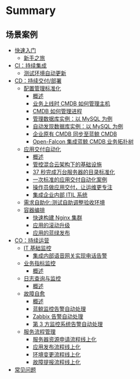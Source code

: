 # Summary

## 场景案例
* [快速入门]()
    * [新手之旅](Getting_started/Getting_started.md)
* [CI：持续集成]()
    * [测试环境自动更新](CI/Pipeline_git_commit_to_stag.md)
* [CD：持续交付/部署]()
    * [配置管理标准化]()
        * [概述](CD/CMDB/Configuration_management_standardization.md)
        * [业务上线时 CMDB 如何管理主机](CD/CMDB/CMDB_management_hosts.md)
        * [CMDB 如何管理进程](CD/CMDB/CMDB_management_process.md)
        * [管理数据库实例：以 MySQL 为例](CD/CMDB/CMDB_management_database_middleware.md)
        * [自动发现数据库实例：以 MySQL 为例](CD/CMDB/CMDB_CI_auto_discovery_MySQL.md)
        * [企业原有 CMDB 同步至蓝鲸 CMDB](CD/CMDB/CMDB_integration.md)
        * [Open-Falcon 集成蓝鲸 CMDB 业务拓扑树](CD/CMDB/Openfalcon_cmdb_topo_tree.md)
    * [应用交付自动化]()
        * [概述](CD/Automation/Application_delivery_deployment_automation.md)
        * [管控混合云架构下的基础设施](CD/Automation/Hybrid_cloud_management.md)
        * [37 秒完成万台服务器的目录标准化](CD/Automation/Massive_host_control.md)
        * [一次标准的应用交付自动化案例](CD/Automation/application_deployment.md)
        * [操作员做应用交付，让运维更专注](CD/Automation/ops_half_automation.md)
        * [集成企业内部 ITIL 系统](CD/Automation/intergration_itil.md)
    * [需求自助化:测试自助调整验收环境](CD/Demand_self_service.md)
    * [容器编排]()
        * [快速构建 Nginx 集群](CD/BCS/Bcs_deploy_nginx_cluster.md)
        * [应用的滚动升级](CD/BCS/Bcs_app_Rolling_Update_Deployment.md)
        * [应用的蓝绿发布](CD/BCS/Bcs_blue_green_deployment.md)
* [CO：持续运营]()
    * [IT 基础监控]()
        * [集成内部语音网关实现电话告警](CO/Monitor_Base/Send_voice_msg.md)
    * [业务指标监控]()
        * [概述](CO/Monitor_KPI/README.md)
    * [日志查询与监控]()
        * [概述](CO/Monitor_LogSearch/README.md)
    * [故障自愈]()
        * [概述](CO/FTA/Alarm_processing_automation.md)
        * [蓝鲸监控告警自动处理](CO/FTA/Bkmonitor_Alarm_processing_automation.md)
        * [Zabbix 告警自动处理](CO/FTA/Zabbix_Alarm_processing_automation.md)
        * [第 3 方监控系统告警自动处理](CO/FTA/REST_API_PUSH_Alarm_processing_automation.md)
    * [服务流程管理]()
        * [服务器资源申请流程线上化](CO/ITSM/Service_Request.md)
        * [应用发布流程线上化](CO/ITSM/Release_Management.md)
        * [环境变更流程线上化](CO/ITSM/Change_Management.md)
        * [故障提报流程线上化](CO/ITSM/Incident_Management.md)
* [常见问题](Getting_started/FAQ.md)
